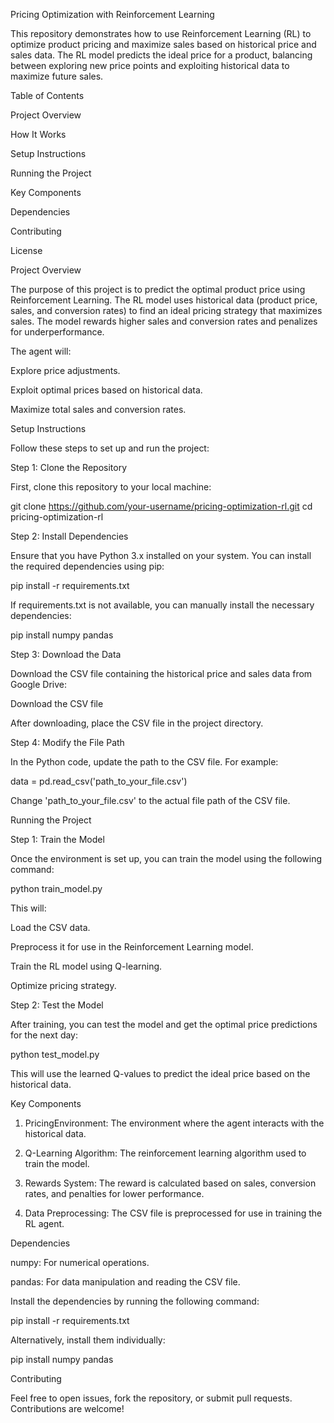 Pricing Optimization with Reinforcement Learning

This repository demonstrates how to use Reinforcement Learning (RL) to optimize product pricing and maximize sales based on historical price and sales data. The RL model predicts the ideal price for a product, balancing between exploring new price points and exploiting historical data to maximize future sales.

Table of Contents

Project Overview

How It Works

Setup Instructions

Running the Project

Key Components

Dependencies

Contributing

License


Project Overview

The purpose of this project is to predict the optimal product price using Reinforcement Learning. The RL model uses historical data (product price, sales, and conversion rates) to find an ideal pricing strategy that maximizes sales. The model rewards higher sales and conversion rates and penalizes for underperformance.

The agent will:

Explore price adjustments.

Exploit optimal prices based on historical data.

Maximize total sales and conversion rates.

Setup Instructions

Follow these steps to set up and run the project:

Step 1: Clone the Repository

First, clone this repository to your local machine:

git clone https://github.com/your-username/pricing-optimization-rl.git
cd pricing-optimization-rl

Step 2: Install Dependencies

Ensure that you have Python 3.x installed on your system. You can install the required dependencies using pip:

pip install -r requirements.txt

If requirements.txt is not available, you can manually install the necessary dependencies:

pip install numpy pandas

Step 3: Download the Data

Download the CSV file containing the historical price and sales data from Google Drive:

Download the CSV file

After downloading, place the CSV file in the project directory.

Step 4: Modify the File Path

In the Python code, update the path to the CSV file. For example:

data = pd.read_csv('path_to_your_file.csv')

Change 'path_to_your_file.csv' to the actual file path of the CSV file.

Running the Project

Step 1: Train the Model

Once the environment is set up, you can train the model using the following command:

python train_model.py

This will:

Load the CSV data.

Preprocess it for use in the Reinforcement Learning model.

Train the RL model using Q-learning.

Optimize pricing strategy.


Step 2: Test the Model

After training, you can test the model and get the optimal price predictions for the next day:

python test_model.py

This will use the learned Q-values to predict the ideal price based on the historical data.

Key Components

1. PricingEnvironment: The environment where the agent interacts with the historical data.


2. Q-Learning Algorithm: The reinforcement learning algorithm used to train the model.


3. Rewards System: The reward is calculated based on sales, conversion rates, and penalties for lower performance.


4. Data Preprocessing: The CSV file is preprocessed for use in training the RL agent.



Dependencies

numpy: For numerical operations.

pandas: For data manipulation and reading the CSV file.


Install the dependencies by running the following command:

pip install -r requirements.txt

Alternatively, install them individually:

pip install numpy pandas

Contributing

Feel free to open issues, fork the repository, or submit pull requests. Contributions are welcome!


